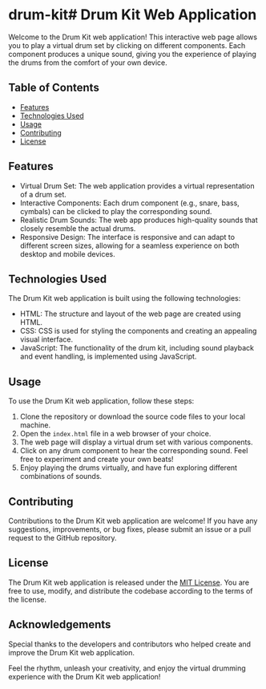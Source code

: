 # drum-kit# Drum Kit Web Application

Welcome to the Drum Kit web application! This interactive web page allows you to play a virtual drum set by clicking on different components. Each component produces a unique sound, giving you the experience of playing the drums from the comfort of your own device.

## Table of Contents

- [Features](#features)
- [Technologies Used](#technologies-used)
- [Usage](#usage)
- [Contributing](#contributing)
- [License](#license)

## Features

- Virtual Drum Set: The web application provides a virtual representation of a drum set.
- Interactive Components: Each drum component (e.g., snare, bass, cymbals) can be clicked to play the corresponding sound.
- Realistic Drum Sounds: The web app produces high-quality sounds that closely resemble the actual drums.
- Responsive Design: The interface is responsive and can adapt to different screen sizes, allowing for a seamless experience on both desktop and mobile devices.

## Technologies Used

The Drum Kit web application is built using the following technologies:

- HTML: The structure and layout of the web page are created using HTML.
- CSS: CSS is used for styling the components and creating an appealing visual interface.
- JavaScript: The functionality of the drum kit, including sound playback and event handling, is implemented using JavaScript.

## Usage

To use the Drum Kit web application, follow these steps:

1. Clone the repository or download the source code files to your local machine.
2. Open the `index.html` file in a web browser of your choice.
3. The web page will display a virtual drum set with various components.
4. Click on any drum component to hear the corresponding sound. Feel free to experiment and create your own beats!
5. Enjoy playing the drums virtually, and have fun exploring different combinations of sounds.

## Contributing

Contributions to the Drum Kit web application are welcome! If you have any suggestions, improvements, or bug fixes, please submit an issue or a pull request to the GitHub repository.

## License

The Drum Kit web application is released under the [MIT License](https://opensource.org/licenses/MIT). You are free to use, modify, and distribute the codebase according to the terms of the license.

## Acknowledgements

Special thanks to the developers and contributors who helped create and improve the Drum Kit web application.

Feel the rhythm, unleash your creativity, and enjoy the virtual drumming experience with the Drum Kit web application!
